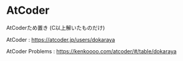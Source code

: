 # AtCoder
AtCoderため置き (C以上解いたものだけ)

AtCoder : https://atcoder.jp/users/dokaraya

AtCoder Problems : https://kenkoooo.com/atcoder/#/table/dokaraya
